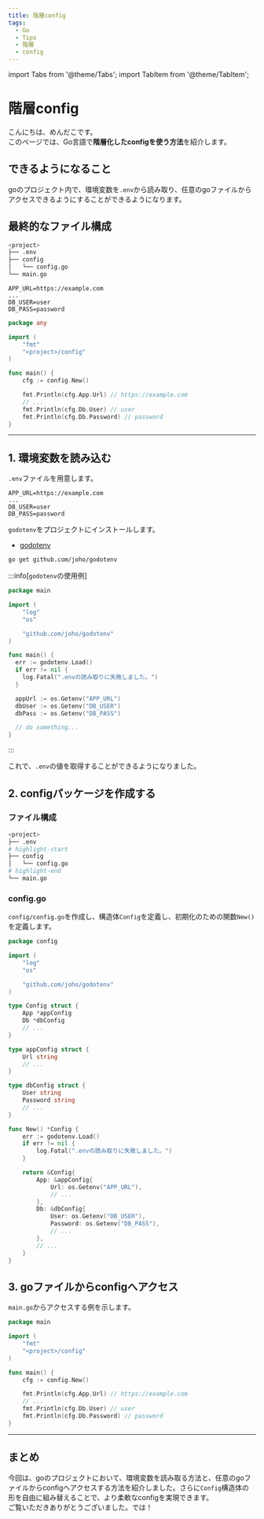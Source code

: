 ```yaml
---
title: 階層config
tags:
  - Go
  - Tips
  - 階層
  - config
---
```

import Tabs from '@theme/Tabs';
import TabItem from '@theme/TabItem';

# 階層config

こんにちは、めんだこです。  
このページでは、Go言語で**階層化したconfigを使う方法**を紹介します。

## できるようになること
goのプロジェクト内で、環境変数を`.env`から読み取り、任意のgoファイルからアクセスできるようにすることができるようになります。

## 最終的なファイル構成

```bash
<project>
├── .env
├── config
│   └── config.go
└── main.go
```

<Tabs>
<TabItem value="" label=".env">

```
APP_URL=https://example.com
...
DB_USER=user
DB_PASS=password
```

</TabItem>
<TabItem value="go" label="any.go">

```go
package any

import (
    "fmt"
    "<project>/config"
)

func main() {
    cfg := config.New()

    fmt.Println(cfg.App.Url) // https://example.com
    // ...
    fmt.Println(cfg.Db.User) // user
    fmt.Println(cfg.Db.Password) // password
}
```

</TabItem>
</Tabs>

---

## 1. 環境変数を読み込む
`.env`ファイルを用意します。

```markup title=".env"
APP_URL=https://example.com
...
DB_USER=user
DB_PASS=password
```

`godotenv`をプロジェクトにインストールします。

- [godotenv](https://github.com/joho/godotenv)

```bash
go get github.com/joho/godotenv
```

:::info[`godotenv`の使用例]

```go title="main.go"
package main

import (
    "log"
    "os"

    "github.com/joho/godotenv"
)

func main() {
  err := godotenv.Load()
  if err != nil {
    log.Fatal(".envの読み取りに失敗しました。")
  }

  appUrl := os.Getenv("APP_URL")
  dbUser := os.Getenv("DB_USER")
  dbPass := os.Getenv("DB_PASS")

  // do something...
}
```

:::




これで、`.env`の値を取得することができるようになりました。

## 2. configパッケージを作成する

### ファイル構成
```bash
<project>
├── .env
# highlight-start
├── config
│   └── config.go
# highlight-end
└── main.go
```

### config.go
`config/config.go`を作成し、構造体`Config`を定義し、初期化のための関数`New()`を定義します。

```go title="<project>/config/config.go"
package config

import (
    "log"
    "os"

    "github.com/joho/godotenv"
)

type Config struct {
    App *appConfig
    Db *dbConfig
    // ...
}

type appConfig struct {
    Url string
    // ...
}

type dbConfig struct {
    User string
    Password string
    // ...
}

func New() *Config {
    err := godotenv.Load()
    if err != nil {
        log.Fatal(".envの読み取りに失敗しました。")
    }

    return &Config{
        App: &appConfig{
            Url: os.Getenv("APP_URL"),
            // ...
        },
        Db: &dbConfig{
            User: os.Getenv("DB_USER"),
            Password: os.Getenv("DB_PASS"),
            // ...
        },
        // ...
    }
}
```

## 3. goファイルからconfigへアクセス
`main.go`からアクセスする例を示します。

```go title="main.go"
package main

import (
    "fmt"
    "<project>/config"
)

func main() {
    cfg := config.New()

    fmt.Println(cfg.App.Url) // https://example.com
    // ...
    fmt.Println(cfg.Db.User) // user
    fmt.Println(cfg.Db.Password) // password
}
```

---

## まとめ

今回は、goのプロジェクトにおいて、環境変数を読み取る方法と、任意のgoファイルからconfigへアクセスする方法を紹介しました。さらに`Config`構造体の形を自由に組み替えることで、より柔軟なconfigを実現できます。  
ご覧いただきありがとうございました。では！

